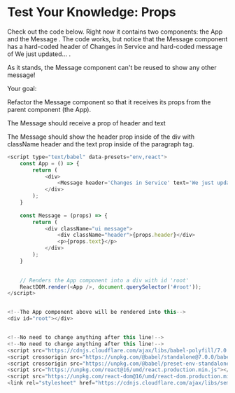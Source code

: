 # Test Your Knowledge: Props

Check out the code below.  Right now it contains two components: the App and the Message .  The code works, but notice that the Message component has a hard-coded header of Changes in Service and hard-coded message of We just updated... .

As it stands, the Message component can't be reused to show any other message!

Your goal:

Refactor the Message component so that it receives its props from the parent component (the App).

The Message should receive a prop of header and text

The Message should show the header prop inside of the div with className header and the text prop inside of the paragraph tag.

```javascript
<script type="text/babel" data-presets="env,react">
    const App = () => {
        return (
            <div>
                <Message header='Changes in Service' text='We just updated our privacy policy here to better service our customers' />
            </div>
        );
    }
    
    const Message = (props) => {
        return (
            <div className="ui message">
                <div className="header">{props.header}</div>
                <p>{props.text}</p>
            </div>
        );
    }
    

    // Renders the App component into a div with id 'root'
    ReactDOM.render(<App />, document.querySelector('#root'));
</script>


<!--The App component above will be rendered into this-->
<div id="root"></div>


<!--No need to change anything after this line!-->
<!--No need to change anything after this line!-->
<script src="https://cdnjs.cloudflare.com/ajax/libs/babel-polyfill/7.0.0/polyfill.min.js"></script>
<script crossorigin src="https://unpkg.com/@babel/standalone@7.0.0/babel.min.js"></script>
<script crossorigin src="https://unpkg.com/@babel/preset-env-standalone@7.0.0/babel-preset-env.min.js"></script>
<script src="https://unpkg.com/react@16/umd/react.production.min.js"></script>
<script src="https://unpkg.com/react-dom@16/umd/react-dom.production.min.js"></script>
<link rel="stylesheet" href="https://cdnjs.cloudflare.com/ajax/libs/semantic-ui/2.4.1/semantic.min.css" />
```

